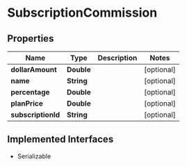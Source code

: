 

# SubscriptionCommission


## Properties

| Name | Type | Description | Notes |
|------------ | ------------- | ------------- | -------------|
|**dollarAmount** | **Double** |  |  [optional] |
|**name** | **String** |  |  [optional] |
|**percentage** | **Double** |  |  [optional] |
|**planPrice** | **Double** |  |  [optional] |
|**subscriptionId** | **String** |  |  [optional] |


## Implemented Interfaces

* Serializable

